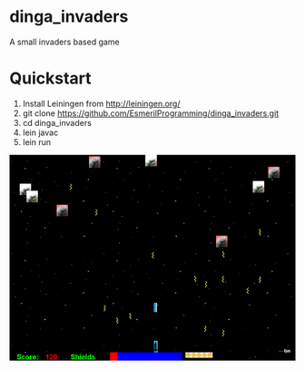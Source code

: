 # dinga_invaders
A small invaders based game

# Quickstart 

1. Install Leiningen from http://leiningen.org/
2. git clone https://github.com/EsmerilProgramming/dinga_invaders.git
3. cd dinga_invaders 
4. lein javac
5. lein run

![alt Dinga Invaders](https://raw.githubusercontent.com/EsmerilProgramming/dinga_invaders/master/shots/screenshot1.png)
